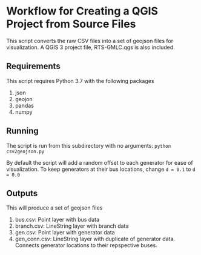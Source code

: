 # Workflow for Creating a QGIS Project from Source Files
This script converts the raw CSV files into a set of geojson files for visualization.
A QGIS 3 project file, RTS-GMLC.qgs is also included.

## Requirements
This script requires Python 3.7 with the following packages
1. json
2. geojon
3. pandas
4. numpy

## Running
The script is run from this subdirectory with no arguments:
`python csv2geojson.py`

By default the script will add a random offset to each generator for ease of visualization. 
To keep generators at their bus locations, change `d = 0.1` to `d = 0.0`

## Outputs
This will produce a set of geojson files
1. bus.csv: Point layer with bus data
2. branch.csv: LineString layer with branch data
3. gen.csv: Point layer with generator data
4. gen_conn.csv: LineString layer with duplicate of generator data. 
   Connects generator locations to their repspective buses.

